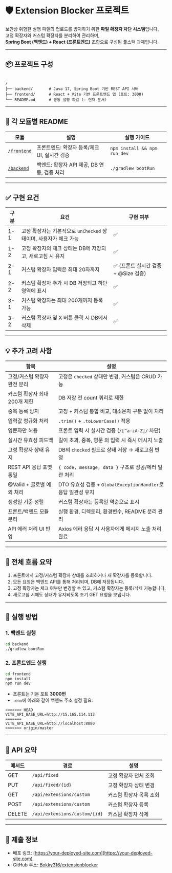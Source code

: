 
# 🛡️ Extension Blocker 프로젝트

보안상 위험한 실행 파일의 업로드를 방지하기 위한 **파일 확장자 차단 시스템**입니다.  
고정 확장자와 커스텀 확장자를 분리하여 관리하며,  
**Spring Boot (백엔드) + React (프론트엔드)** 조합으로 구성된 풀스택 과제입니다.

---

## 📦 프로젝트 구성

```

/
├── backend/       # Java 17, Spring Boot 기반 REST API 서버
├── frontend/      # React + Vite 기반 프론트엔드 앱 (포트: 3000)
└── README.md      # 공통 설명 파일 (← 현재 문서)

````

---

## 🔗 각 모듈별 README

| 모듈 | 설명 | 실행 가이드 |
|------|------|-------------|
| [`/frontend`](./frontend/README.md) | 프론트엔드: 확장자 등록/체크 UI, 실시간 검증 | `npm install && npm run dev` |
| [`/backend`](./backend/README.md) | 백엔드: 확장자 API 제공, DB 연동, 검증 처리 | `./gradlew bootRun` |

---

## ✅ 구현 요건

| 구분 | 요건 | 구현 여부 |
|------|------|-----------|
| 1-1 | 고정 확장자는 기본적으로 `unChecked` 상태이며, 사용자가 체크 가능 | ✅ |
| 1-2 | 고정 확장자의 체크 상태는 DB에 저장되고, 새로고침 시 유지 | ✅ |
| 2-1 | 커스텀 확장자 입력은 최대 20자까지 | ✅ (프론트 실시간 검증 + @Size 검증) |
| 2-2 | 커스텀 확장자 추가 시 DB 저장되고 하단 영역에 표시 | ✅ |
| 3-1 | 커스텀 확장자는 최대 200개까지 등록 가능 | ✅ |
| 3-2 | 커스텀 확장자 옆 X 버튼 클릭 시 DB에서 삭제 | ✅ |


---

## 💡 추가 고려 사항

| 항목 | 설명 |
|------|------|
|  고정/커스텀 확장자 완전 분리 | 고정은 `checked` 상태만 변경, 커스텀은 CRUD 가능 |
|  커스텀 확장자 최대 200개 제한 | DB 저장 전 count 쿼리로 제한 |
|  중복 등록 방지 | 고정 + 커스텀 통합 비교, 대소문자 구분 없이 처리 |
|  입력값 정규화 처리 | `.trim()` + `.toLowerCase()` 적용 |
|  영문자만 허용 | 프론트 입력 시 실시간 검증 (`/[^a-zA-Z]/` 차단) |
|  실시간 유효성 피드백 | 길이 초과, 중복, 영문 외 입력 시 즉시 메시지 노출 |
|  고정 확장자 상태 유지 | DB의 `checked` 필드로 상태 저장 → 새로고침 반영 |
|  REST API 응답 포맷 통일 | `{ code, message, data }` 구조로 성공/에러 일관 처리 |
|  @Valid + 글로벌 예외 처리 | DTO 유효성 검증 + `GlobalExceptionHandler`로 응답 일관성 유지 |
|  생성일 기준 정렬 | 커스텀 확장자는 등록일 역순으로 표시 |
|  프론트/백엔드 모듈 분리 | 실행 환경, 디렉토리, 환경변수, README 분리 관리 |
|  API 에러 처리 UI 반영 | Axios 에러 응답 시 사용자에게 메시지 노출 처리 완료 |

---

## 🧩 전체 흐름 요약

1. 프론트에서 고정/커스텀 확장자 상태를 조회하거나 새 확장자를 등록합니다.
2. 모든 요청은 백엔드 API를 통해 처리되며, DB에 저장됩니다.
3. 고정 확장자는 체크 여부만 변경할 수 있고, 커스텀 확장자는 등록/삭제 가능합니다.
4. 새로고침 시에도 상태가 유지되도록 초기 GET 요청을 보냅니다.

---

## 🧪 실행 방법

### 1. 백엔드 실행

```bash
cd backend
./gradlew bootRun
````

### 2. 프론트엔드 실행

```bash
cd frontend
npm install
npm run dev
```

* 프론트는 기본 포트 **3000번**
* `.env`에 아래와 같이 백엔드 주소 설정 필요:

```
<<<<<<< HEAD
VITE_API_BASE_URL=http://15.165.114.113
=======
VITE_API_BASE_URL=http://localhost:8080
>>>>>>> origin/master
```

---

## 📮 API 요약

| 메서드    | 경로                            | 설명            |
| ------ | ----------------------------- | ------------- |
| GET    | `/api/fixed`                  | 고정 확장자 전체 조회  |
| PUT    | `/api/fixed/{id}`             | 고정 확장자 상태 변경  |
| GET    | `/api/extensions/custom`      | 커스텀 확장자 목록 조회 |
| POST   | `/api/extensions/custom`      | 커스텀 확장자 등록    |
| DELETE | `/api/extensions/custom/{id}` | 커스텀 확장자 삭제    |

---

## 📌 제출 정보

* 배포 링크: [https://your-deployed-site.com](https://your-deployed-site.com)
* GitHub 주소: [Bokky316/extensionblocker](https://github.com/Bokky316/extensionblocker)

